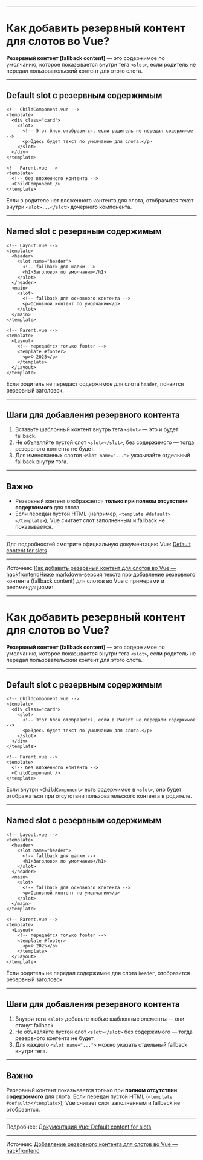 
---

# Как добавить резервный контент для слотов во Vue?

**Резервный контент (fallback content)** — это содержимое по умолчанию, которое показывается внутри тега `<slot>`, если родитель не передал пользовательский контент для этого слота.

---

## Default slot с резервным содержимым

```vue
<!-- ChildComponent.vue -->
<template>
  <div class="card">
    <slot>
      <!-- Этот блок отобразится, если родитель не передал содержимое -->
      <p>Здесь будет текст по умолчанию для слота.</p>
    </slot>
  </div>
</template>

<!-- Parent.vue -->
<template>
  <!-- без вложенного контента -->
  <ChildComponent />
</template>
```

Если в родителе нет вложенного контента для слота, отобразится текст внутри `<slot>...</slot>` дочернего компонента.

---

## Named slot с резервным содержимым

```vue
<!-- Layout.vue -->
<template>
  <header>
    <slot name="header">
      <!-- fallback для шапки -->
      <h1>Заголовок по умолчанию</h1>
    </slot>
  </header>
  <main>
    <slot>
      <!-- fallback для основного контента -->
      <p>Основной контент по умолчанию</p>
    </slot>
  </main>
</template>

<!-- Parent.vue -->
<template>
  <Layout>
    <!-- передаётся только footer -->
    <template #footer>
      <p>© 2025</p>
    </template>
  </Layout>
</template>
```

Если родитель не передаст содержимое для слота `header`, появится резервный заголовок.

---

## Шаги для добавления резервного контента

1. Вставьте шаблонный контент внутрь тега `<slot>` — это и будет fallback.
2. Не объявляйте пустой слот `<slot></slot>`, без содержимого — тогда резервного контента не будет.
3. Для именованных слотов `<slot name="...">` указывайте отдельный fallback внутри тэга.

---

## Важно

- Резервный контент отображается **только при полном отсутствии содержимого** для слота.
- Если передан пустой HTML (например, `<template #default></template>`), Vue считает слот заполненным и fallback не показывается.

---

Для подробностей смотрите официальную документацию Vue: [Default content for slots](https://vuejs.org/guide/components/slots.html#default-content-for-slots)

---

Источник: [Как добавить резервный контент для слотов во Vue — hackfrontend](https://www.hackfrontend.com/docs/vue/reserve-slot)Ниже markdown-версия текста про добавление резервного контента (fallback content) для слотов во Vue с примерами и рекомендациями:

---

# Как добавить резервный контент для слотов во Vue?

**Резервный контент (fallback content)** — это содержимое по умолчанию, которое показывается внутри тега `<slot>`, если родитель не передал пользовательский контент для этого слота.

---

## Default slot с резервным содержимым

```vue
<!-- ChildComponent.vue -->
<template>
  <div class="card">
    <slot>
      <!-- Этот блок отобразится, если в Parent не передали содержимое -->
      <p>Здесь будет текст по умолчанию для слота.</p>
    </slot>
  </div>
</template>

<!-- Parent.vue -->
<template>
  <!-- без вложенного контента -->
  <ChildComponent />
</template>
```

Если внутри `<ChildComponent>` есть содержимое в `<slot>`, оно будет отображаться при отсутствии пользовательского контента в родителе.

---

## Named slot с резервным содержимым

```vue
<!-- Layout.vue -->
<template>
  <header>
    <slot name="header">
      <!-- fallback для шапки -->
      <h1>Заголовок по умолчанию</h1>
    </slot>
  </header>
  <main>
    <slot>
      <!-- fallback для основного контента -->
      <p>Основной контент по умолчанию</p>
    </slot>
  </main>
</template>

<!-- Parent.vue -->
<template>
  <Layout>
    <!-- передаётся только footer -->
    <template #footer>
      <p>© 2025</p>
    </template>
  </Layout>
</template>
```

Если родитель не передал содержимое для слота `header`, отобразится резервный заголовок.

---

## Шаги для добавления резервного контента

1. Внутри тега `<slot>` добавьте любые шаблонные элементы — они станут fallback.
2. Не объявляйте пустой слот `<slot></slot>` без содержимого — тогда резервного контента не будет.
3. Для каждого `<slot name="...">` можно указать отдельный fallback внутри тега.

---

## Важно

Резервный контент показывается только при **полном отсутствии содержимого** для слота. Если передан пустой HTML (`<template #default></template>`), Vue считает слот заполненным и fallback не отобразится.

---

Подробнее: [Документация Vue: Default content for slots](https://vuejs.org/guide/components/slots.html#default-content-for-slots)

---

Источник: [Добавление резервного контента для слотов во Vue — hackfrontend](https://www.hackfrontend.com/docs/vue/reserve-slot)
